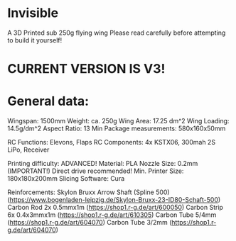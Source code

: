 # Invisible
A 3D Printed sub 250g flying wing
Please read carefully before attempting to build it yourself!

# #################################
# CURRENT VERSION IS V3!
# #################################

# General data:
Wingspan: 1500mm
Weight: ca. 250g
Wing Area: 17.25 dm^2
Wing Loading: 14.5g/dm^2
Aspect Ratio: 13
Min Package measurements: 580x160x50mm

RC Functions: Elevons, Flaps
RC Components: 4x KSTX06, 300mah 2S LiPo, Receiver

Printing difficulty: ADVANCED!
Material: PLA
Nozzle Size: 0.2mm (IMPORTANT!) Direct drive recommended!
Min. Printer Size: 180x180x200mm
Slicing Software: Cura

Reinforcements:
Skylon Bruxx Arrow Shaft (Spline 500) (https://www.bogenladen-leipzig.de/Skylon-Bruxx-23-ID80-Schaft-500)
Carbon Rod 2x 0.5mmx1m (https://shop1.r-g.de/art/600050)
Carbon Strip 6x 0.4x3mmx1m (https://shop1.r-g.de/art/610305)
Carbon Tube 5/4mm (https://shop1.r-g.de/art/604070)
Carbon Tube 3/2mm (https://shop1.r-g.de/art/604070)





